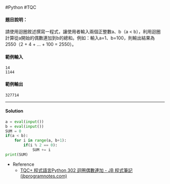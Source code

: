 #Python #TQC 
#### 題目說明：

請使用迴圈敘述撰寫一程式，讓使用者輸入兩個正整數a、b（a < b），利用迴圈計算從a開始的偶數連加到b的總和。例如：輸入a=1、b=100，則輸出結果為2550（2 + 4 + … + 100 = 2550）。

#### 範例輸入

```
14
1144
```

#### 範例輸出

```
327714
```

---
#### Solution
```python linenums="1"
a = eval(input())
b = eval(input())
SUM = 0
if(a < b):
	for i in range(a, b+1):
		if(i % 2 == 0):
			SUM += i
print(SUM)
```
- Reference
	- [TQC+ 程式語言Python 302 迴圈偶數連加 - JB 程式筆記 (jbprogramnotes.com)](https://jbprogramnotes.com/2020/05/tqc-%e7%a8%8b%e5%bc%8f%e8%aa%9e%e8%a8%80python-302-%e8%bf%b4%e5%9c%88%e5%81%b6%e6%95%b8%e9%80%a3%e5%8a%a0/)
